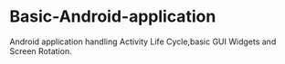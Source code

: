 # Basic-Android-application
Android application handling Activity Life Cycle,basic GUI Widgets and Screen Rotation.


